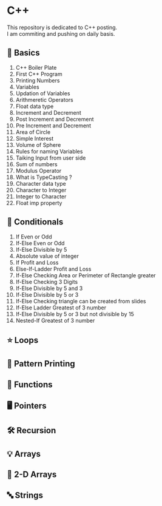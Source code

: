 # C++

This repository is dedicated to C++ posting.  
I am commiting and pushing on daily basis.
<br/>

## 📌 Basics

1. C++ Boiler Plate
2. First C++ Program
3. Printing Numbers
4. Variables
5. Updation of Variables
6. Arithmeretic Operators
7. Float data type
8. Increment and Decrement
9. Post Increment and Decrement
10. Pre Increment and Decrement
11. Area of Circle
12. Simple Interest
13. Volume of Sphere
14. Rules for naming Variables
15. Taiking Input from user side
16. Sum of numbers
17. Modulus Operator
18. What is TypeCasting ?
19. Character data type
20. Character to Integer
21. Integer to Character
22. Float imp property

## 📑 Conditionals

1. If Even or Odd
2. If-Else Even or Odd
3. If-Else Divisible by 5
4. Absolute value of integer
5. If Profit and Loss
6. Else-If-Ladder Profit and Loss
7. If-Else Checking Area or Perimeter of Rectangle greater
8. If-Else Checking 3 Digits
9. If-Else Divisible by 5 and 3
10. If-Else Divisible by 5 or 3
11. If-Else Checking triangle can be created from slides
12. If-Else Ladder Greatest of 3 number
13. If-Else Divisible by 5 or 3 but not divisible by 15
14. Nested-If Greatest of 3 number

## ⭐ Loops

## 🚀 Pattern Printing

## 📣 Functions

## 🖥️ Pointers

## 🛠️ Recursion

## 💡 Arrays

## 🎯 2-D Arrays

## 🔤 Strings
